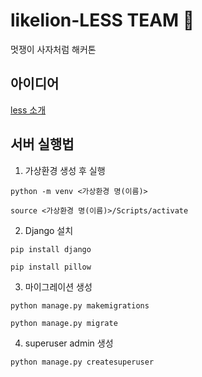 # likelion-LESS TEAM 🌱
멋쟁이 사자처럼 해커톤
## 아이디어
[less 소개](https://drive.google.com/file/d/13fQn4apYrYmKGUgKD1W20vUj58ZlPzh7/view?usp=sharing)

## 서버 실행법
1. 가상환경 생성 후 실행
```
python -m venv <가상환경 명(이름)>
```
```
source <가상환경 명(이름)>/Scripts/activate
```

2. Django 설치
```
pip install django
```
```
pip install pillow
```

3. 마이그레이션 생성
```
python manage.py makemigrations
```
```
python manage.py migrate
```
4. superuser admin 생성
```
python manage.py createsuperuser
```
